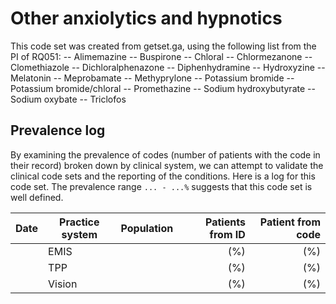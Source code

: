 # Other anxiolytics and hypnotics 

This code set was created from getset.ga, using the following list from the PI of RQ051:
-- Alimemazine
-- Buspirone
-- Chloral
-- Chlormezanone
-- Clomethiazole
-- Dichloralphenazone
-- Diphenhydramine
-- Hydroxyzine
-- Melatonin
-- Meprobamate
-- Methyprylone
-- Potassium bromide
-- Potassium bromide/chloral
-- Promethazine
-- Sodium hydroxybutyrate
-- Sodium oxybate
-- Triclofos


## Prevalence log

By examining the prevalence of codes (number of patients with the code in their record) broken down by clinical system, we can attempt to validate the clinical code sets and the reporting of the conditions. Here is a log for this code set. The prevalence range `... - ...%` suggests that this code set is well defined.

| Date       | Practice system | Population | Patients from ID | Patient from code |
| ---------- | --------------- | ---------- | ---------------: | ----------------: |
|            | EMIS            |            |              (%) |               (%) |
|            | TPP             |            |              (%) |               (%) |
|            | Vision          |            |              (%) |               (%) |